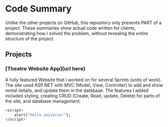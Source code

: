# Code Summary

Unlike the other projects on GitHub, this repository only presents PART of a project. These summaries show actual code written for clients, demonstrating how I solved the problem, without revealing the entire structure of the project.

## Projects

### [Theatre Website App](url here)

A fully featured Website that I worked on for several Sprints (units of work). The site used ASP.NET with MVC (Model, View, Controller) to add and show rental details, and update them in the database.   The features I added included styling, creating CRUD (Create, Read, update, Delete) for parts of the site, and database management.

```bash
<script>
    alert("hello universe!");
</script>
```